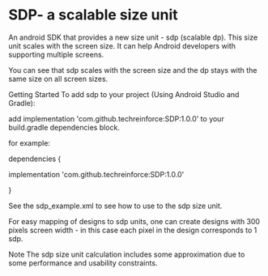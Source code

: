 # SDP- a scalable size unit
An android SDK that provides a new size unit - sdp (scalable dp). This size unit scales with the screen size. It can help Android developers with supporting multiple screens.

You can see that sdp scales with the screen size and the dp stays with the same size on all screen sizes.

Getting Started
To add sdp to your project (Using Android Studio and Gradle):

add implementation 'com.github.techreinforce:SDP:1.0.0' to your build.gradle dependencies block.

for example:

dependencies {

  implementation 'com.github.techreinforce:SDP:1.0.0'
  
} 

See the sdp_example.xml to see how to use to the sdp size unit.

For easy mapping of designs to sdp units, one can create designs with 300 pixels screen width - in this case each pixel in the design corresponds to 1 sdp.

Note
The sdp size unit calculation includes some approximation due to some performance and usability constraints.
